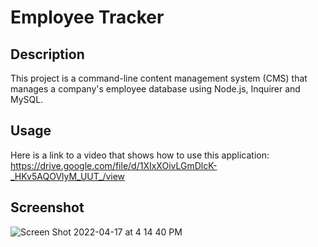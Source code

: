 # Employee Tracker

## Description

This project is a command-line content management system (CMS) that manages a company's employee database using Node.js, Inquirer and MySQL.

## Usage

Here is a link to a video that shows how to use this application: https://drive.google.com/file/d/1XIxXOivLGmDlcK-_HKv5AQOVlyM_UUT_/view

## Screenshot

![Screen Shot 2022-04-17 at 4 14 40 PM](https://user-images.githubusercontent.com/95373448/163734220-5ad5f190-ce23-4fb7-8ae4-4386c52837bc.png)
